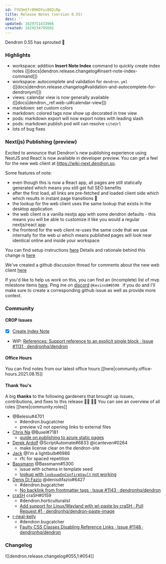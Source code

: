 ```yaml
---
id: fYU3mSfr096DYui0O2cRp
title: Release Notes (version 0.55)
desc: ''
updated: 1629751433966
created: 1629234795602
---
```


Dendron 0.55 has sprouted  🌱

### Highlights
- workspace: addition **Insert Note Index** command to quickly create index notes ([[docs|dendron.release.changelog#insert-note-index-command]])
- workspace: autocomplete and validation for `dendron.yml` ([[docs|dendron.release.changelog#validation-and-autocomplete-for-dendronyml]])
- views: calendar view is now generally available ([[docs|dendron._ref.web-ui#calendar-view]])
- markdown: set custom colors 
- markdown: colored tags now show up decorated in tree view 
- pods: markdown export will now export notes with leading slash
- pods: markdown publish pod will can resolve `siteUrl` 
- lots of bug fixes

### Next(js) Publishing (preview)

Excited to announce that Dendron's new publishing experience using NextJS and React is now available in developer preview. You can get a feel for the new web client at https://wiki-next.dendron.so. 

Some features of note:
- even though this is now a React app, all pages are still statically generated which means you still get full SEO benefits 
- after the first load, all links are pre-fetched and loaded client side which which results in instant page transitions :rocket:
- the lookup for the web client uses the same lookup that exists in the desktop application
- the web client is a vanilla nextjs app with some dendron defaults - this means you will be able to customize it like you would a regular nextjs/react app
- the frontend for the web client re-uses the same code that we use internally for the web ui which means published pages will look near identical online and inside your workspace

You can find setup instructions [here](https://wiki.dendron.so/notes/PgwAXFfotfgpFVqHQRlBl.html)
Details and rationale behind this change is [here](https://wiki.dendron.so/notes/nB75cmdPhL7CTOATG6wpT.html)

We've created a github discussion thread for comments about the new web client [here](https://github.com/dendronhq/dendron/discussions/1145)

If you'd like to help us work on this, you can find an (incomplete) list of mvp milestone items [here](https://wiki.dendron.so/notes/eQ5w4eqHrf4m1peq.html#mvp-milestones). Ping me on [discord](https://discord.gg/AE3NRw9) `@kevins8#0590 ` if you do and I'll make sure to create a corresponding github issue as well as provide more context.

### Community

#### CROP Issues
- [x] [Create Index Note](https://github.com/dendronhq/dendron/issues/603)
- WIP: [References: Support reference to an explicit single block · Issue #1131 · dendronhq/dendron](https://github.com/dendronhq/dendron/issues/1131)

#### Office Hours

You can find notes from our latest office hours [[here|community.office-hours.2021.08.15]]

#### Thank You's

A big **thanks** to the following gardeners that brought up issues, contributions, and fixes to this release :man_farmer: :woman_farmer: 
You can see an overview of all roles [[here|community.roles]]

- @Belesiu#4701
  - #dendron.bugcatcher
  - preview v2 not opening links to external files
- [Chris Na](https://github.com/buxel) @Buxel#7181 
  - [guide on publishing to azure static pages](https://github.com/dendronhq/dendron-site/pull/160)
- [Derek Ardolf](https://github.com/ScriptAutomate) @ScriptAutomate#6833 @icanteven#0264 
  - make license clear on the dendron-site
- [Jack](https://github.com/imalightbulb) @I'm a lightbulb#6986
  - rfc for spaced repetition
- [Bassmann](https://github.com/Bassmann) @Bassmann#5300 
  - issue with  schema in template seed
  - [lookup with `lookuupOnConfirmVault` not working](https://github.com/dendronhq/dendron/pull/1150)
- [Denis Di Fazio](https://github.com/denisdifazio) @denisdifazio#6427 
  - #dendron.bugcatcher
  - [No backlink from frontmatter tags · Issue #1143 · dendronhq/dendron](https://github.com/dendronhq/dendron/issues/1143)
- [craSH](https://github.com/craSH) craSH#0159
  - #dendron.horticulturalist
  - [Add support for Linux/Wayland with wl-paste by craSH · Pull Request #1 · dendronhq/dendron-paste-image](https://github.com/dendronhq/dendron-paste-image/pull/1)
- [r-neal-kelly](https://github.com/r-neal-kelly)
  - #dendron.bugcatcher
  - [Faulty CSS Classes Disabling Reference Links · Issue #1148 · dendronhq/dendron](https://github.com/dendronhq/dendron/issues/1148)

### Changelog
![[dendron.release.changelog#055,1:#054]]

